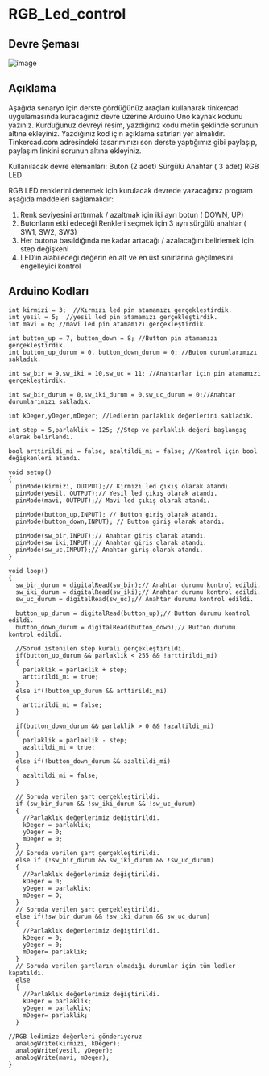 # RGB_Led_control

## Devre Şeması
![image](https://user-images.githubusercontent.com/53540561/117136597-41d18980-adb1-11eb-86bf-b99722729f65.png)

## Açıklama
Aşağıda senaryo için derste gördüğünüz araçları kullanarak tinkercad uygulamasında kuracağınız devre üzerine Arduino Uno kaynak kodunu yazınız. Kurduğunuz devreyi resim, yazdığınız kodu metin şeklinde sorunun altına ekleyiniz. Yazdığınız kod için açıklama satırları yer almalıdır. Tinkercad.com adresindeki tasarımınızı son derste yaptığımız gibi paylaşıp, paylaşım linkini sorunun altına ekleyiniz. 

Kullanılacak devre elemanları:
	Buton (2 adet)
	Sürgülü Anahtar ( 3 adet)
	RGB LED 

RGB LED renklerini denemek için kurulacak devrede yazacağınız program aşağıda maddeleri sağlamalıdır:  

1.	Renk seviyesini arttırmak / azaltmak için iki ayrı botun  ( DOWN, UP)
2.	Butonların etki edeceği Renkleri seçmek için 3 ayrı sürgülü anahtar  ( SW1, SW2, SW3)
3.	Her butona basıldığında ne kadar artacağı / azalacağını belirlemek için step değişkeni
4.	LED’in alabileceği değerin en alt ve en üst sınırlarına geçilmesini engelleyici kontrol 


## Arduino Kodları
```
int kirmizi = 3;  //Kırmızı led pin atamamızı gerçekleştirdik.
int yesil = 5;  //yesil led pin atamamızı gerçekleştirdik.
int mavi = 6; //mavi led pin atamamızı gerçekleştirdik.

int button_up = 7, button_down = 8; //Button pin atamamızı gerçekleştirdik.
int button_up_durum = 0, button_down_durum = 0; //Buton durumlarımızı sakladık.

int sw_bir = 9,sw_iki = 10,sw_uc = 11; //Anahtarlar için pin atamamızı gerçekleştirdik.

int sw_bir_durum = 0,sw_iki_durum = 0,sw_uc_durum = 0;//Anahtar durumlarımızı sakladık.

int kDeger,yDeger,mDeger; //Ledlerin parlaklık değerlerini sakladık.

int step = 5,parlaklik = 125; //Step ve parlaklık değeri başlangıç olarak belirlendi.

bool arttirildi_mi = false, azaltildi_mi = false; //Kontrol için bool değişkenleri atandı.

void setup()
{
  pinMode(kirmizi, OUTPUT);// Kırmızı led çıkış olarak atandı.   
  pinMode(yesil, OUTPUT);// Yesil led çıkış olarak atandı.
  pinMode(mavi, OUTPUT);// Mavi led çıkış olarak atandı.
  
  pinMode(button_up,INPUT); // Button giriş olarak atandı.
  pinMode(button_down,INPUT); // Button giriş olarak atandı.
  
  pinMode(sw_bir,INPUT);// Anahtar giriş olarak atandı.
  pinMode(sw_iki,INPUT);// Anahtar giriş olarak atandı.
  pinMode(sw_uc,INPUT);// Anahtar giriş olarak atandı.
}

void loop()
{
  sw_bir_durum = digitalRead(sw_bir);// Anahtar durumu kontrol edildi.
  sw_iki_durum = digitalRead(sw_iki);// Anahtar durumu kontrol edildi.
  sw_uc_durum = digitalRead(sw_uc);// Anahtar durumu kontrol edildi.
  
  button_up_durum = digitalRead(button_up);// Button durumu kontrol edildi.
  button_down_durum = digitalRead(button_down);// Button durumu kontrol edildi.
  
  //Sorud istenilen step kuralı gerçekleştirildi.
  if(button_up_durum && parlaklik < 255 && !arttirildi_mi)
  {
    parlaklik = parlaklik + step;
    arttirildi_mi = true;
  }
  else if(!button_up_durum && arttirildi_mi)
  {
    arttirildi_mi = false;
  }
  
  if(button_down_durum && parlaklik > 0 && !azaltildi_mi)
  {
    parlaklik = parlaklik - step;
    azaltildi_mi = true;
  }
  else if(!button_down_durum && azaltildi_mi)
  {
    azaltildi_mi = false;
  }
  
  // Soruda verilen şart gerçekleştirildi.
  if (sw_bir_durum && !sw_iki_durum && !sw_uc_durum)  
  {   
    //Parlaklık değerlerimiz değiştirildi.
    kDeger = parlaklik;  
    yDeger = 0;        
    mDeger = 0;            
  }
  // Soruda verilen şart gerçekleştirildi.
  else if (!sw_bir_durum && sw_iki_durum && !sw_uc_durum) 
  {
    //Parlaklık değerlerimiz değiştirildi.
    kDeger = 0;           
    yDeger = parlaklik;
    mDeger = 0;       
  }
  // Soruda verilen şart gerçekleştirildi.
  else if(!sw_bir_durum && !sw_iki_durum && sw_uc_durum)
  {
    //Parlaklık değerlerimiz değiştirildi.
    kDeger = 0;    
    yDeger = 0;           
    mDeger= parlaklik; 
  }
  // Soruda verilen şartların olmadığı durumlar için tüm ledler kapatıldı.
  else
  {
    //Parlaklık değerlerimiz değiştirildi.
    kDeger = parlaklik;    
    yDeger = parlaklik;           
    mDeger= parlaklik; 
  }

//RGB ledimize değerleri gönderiyoruz
  analogWrite(kirmizi, kDeger);  
  analogWrite(yesil, yDeger); 
  analogWrite(mavi, mDeger);  
}

```

